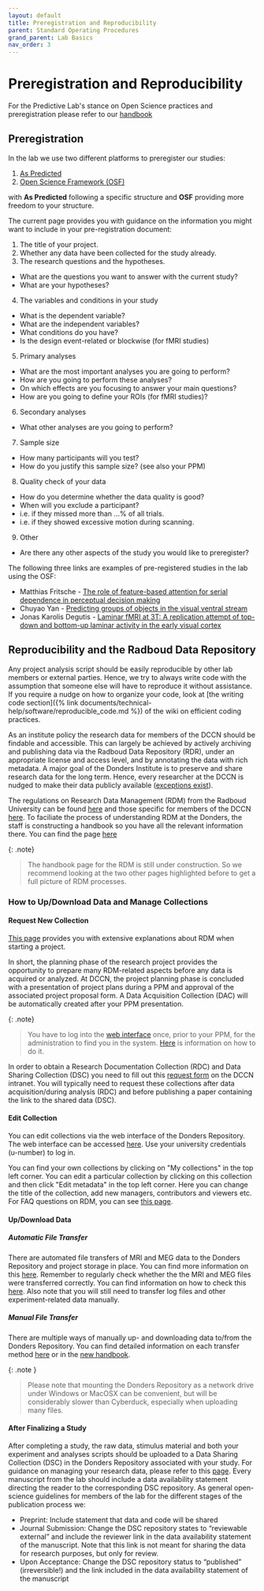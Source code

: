 ```yaml
---
layout: default
title: Preregistration and Reproducibility
parent: Standard Operating Procedures
grand_parent: Lab Basics
nav_order: 3
---
```


# Preregistration and Reproducibility
For the Predictive Lab's stance on Open Science practices and preregistration please refer to our [handbook](https://drive.google.com/file/d/1RMTpcPl8lwJ6Ozf3QIlTaehedsL_tSUC/view)

## Preregistration


In the lab we use two different platforms to preregister our studies:
1. [As Predicted](https://aspredicted.org/)
2. [Open Science Framework (OSF)](https://osf.io/)

with **As Predicted** following a specific structure and **OSF** providing more freedom to your structure. 

The current page provides you with guidance on the information you might want to include in your pre-registration document: 

1. The title of your project.
2. Whether any data have been collected for the study already.
3. The research questions and the hypotheses.
- What are the questions you want to answer with the current study?
- What are your hypotheses?
4. The variables and conditions in your study
- What is the dependent variable?
- What are the independent variables?
- What conditions do you have?
- Is the design event-related or blockwise (for fMRI studies)
5. Primary analyses
- What are the most important analyses you are going to perform?
- How are you going to perform these analyses?
- On which effects are you focusing to answer your main questions?
- How are you going to define your ROIs (for fMRI studies)?
6. Secondary analyses
- What other analyses are you going to perform?
7. Sample size
- How many participants will you test?
- How do you justify this sample size? (see also your PPM)
8. Quality check of your data
- How do you determine whether the data quality is good?
- When will you exclude a participant?
- i.e. if they missed more than …% of all trials.
- i.e. if they showed excessive motion during scanning.
9. Other
- Are there any other aspects of the study you would like to preregister?


The following three links are examples of pre-registered studies in the lab using the OSF:
* Matthias Fritsche - [The role of feature-based attention for serial dependence in perceptual decision making](https://osf.io/q7gj3/)
* Chuyao Yan - [Predicting groups of objects in the visual ventral stream](https://osf.io/s59p6)
* Jonas Karolis Degutis - [Laminar fMRI at 3T: A replication attempt of top-down and bottom-up laminar activity in the early visual cortex](https://osf.io/txuye/)


## Reproducibility and the Radboud Data Repository 

Any project analysis script should be easily reproducible by other lab members or external parties. Hence, we try to always write code with the assumption that someone else will have to reproduce it without assistance. If you require a nudge on how to organize your code, look at [the writing code section]({% link documents/technical-help/software/reproducible_code.md %}) of the wiki on efficient coding practices. 

As an institute policy the research data for members of the DCCN should be findable and accessible. This can largely be achieved by actively archiving and publishing data via the Radboud Data Repository (RDR), under an appropriate license and access level, and by annotating the data with rich metadata. A major goal of the Donders Institute is to preserve and share research data for the long term. Hence, every researcher at the DCCN is nudged to make their data publicly available ([exceptions exist](https://www.ru.nl/rdm/vm/policy-documents/)). 

The regulations on Research Data Management (RDM) from the Radboud University can be found [here](https://www.ru.nl/rdm/vm/policy-documents/) and those specific for members of the DCCN [here](https://intranet.donders.ru.nl/index.php?id=6467). To faciliate the process of understanding RDM at the Donders, the staff is constructing a handbook so you have all the relevant information there. You can find the page [here](https://rdm.dccn.nl/)

{: .note}
> The handbook page for the RDM is still under construction. So we recommend looking at the two other pages highlighted before to get a full picture of RDM processes.

### How to Up/Download Data and Manage Collections

#### Request New Collection
[This page](https://intranet.donders.ru.nl/index.php?id=6788) provides you with extensive explanations about RDM when starting a project.

In short, the planning phase of the research project provides the opportunity to prepare many RDM-related aspects before any data is acquired or analyzed. At DCCN, the project planning phase is concluded with a presentation of project plans during a PPM and approval of the associated project proposal form. A Data Acquisition Collection (DAC) will be automatically created after your PPM presentation.

{: .note}
> You have to log into the [web interface](https://data.donders.ru.nl/) once, prior to your PPM, for the administration to find you in the system. [Here](https://data.ru.nl/doc/help/helppages/user-manual/login-profile.html) is information on how to do it.

In order to obtain a Research Documentation Collection (RDC) and Data Sharing Collection (DSC) you need to fill out this [request form](https://intranet.donders.ru.nl/index.php?id=donders-repository-request-form) on the DCCN intranet. You will typically need to request these collections after data acquisition/during analysis (RDC) and before publishing a paper containing the link to the shared data (DSC).

#### Edit Collection
You can edit collections via the web interface of the Donders Repository. The web interface can be accessed [here](https://data.donders.ru.nl/). Use your university credentials (u-number) to log in.

You can find your own collections by clicking on "My collections" in the top left corner. You can edit a particular collection by clicking on this collection and then click "Edit metadata" in the top left corner. Here you can change the title of the collection, add new managers, contributors and viewers etc. For FAQ questions on RDM, you can see [this page](https://intranet.donders.ru.nl/index.php?id=5931).

#### Up/Download Data

##### Automatic File Transfer
There are automated file transfers of MRI and MEG data to the Donders Repository and project storage in place. You can find more information on this [here](https://rdm.dccn.nl/docs/4_Collecting/4_UsingUploader.html). Remember to regularly check whether the the MRI and MEG files were transferred correctly. You can find information on how to check this [here](https://data.ru.nl/doc/help/helppages/user-manual/transfer-data/check-data.html). Also note that you will still need to transfer log files and other experiment-related data manually.

##### Manual File Transfer
There are multiple ways of manually up- and downloading data to/from the Donders Repository. You can find detailed information on each transfer method [here](https://data.ru.nl/doc/help/helppages/user-manual/transfer-data.html) or in the [new handbook](https://rdm.dccn.nl/docs/2_Background/2_Tools.html).

{: .note }
> Please note that mounting the Donders Repository as a network drive under Windows or MacOSX can be convenient, but will be considerably slower than Cyberduck, especially when uploading many files.

#### After Finalizing a Study

After completing a study, the raw data, stimulus material and both your experiment and analyses scripts should be uploaded to a Data Sharing Collection (DSC) in the Donders Repository associated with your study. For guidance on managing your research data, please refer to this [page](https://intranet.donders.ru.nl/index.php?id=datastorage-archiving-sharing). Every manuscript from the lab should include a data availability statement directing the reader to the corresponding DSC repository. As general open-science guidelines for members of the lab for the different stages of the publication process we:
* Preprint: Include statement that data and code will be shared
* Journal Submission: Change the DSC repository states to “reviewable external” and include the reviewer link in the data availability statement of the manuscript. Note that this link is not meant for sharing the data for research purposes, but only for review.
* Upon Acceptance: Change the DSC repository status to “published” (irreversible!) and the link included in the data availability statement of the manuscript



